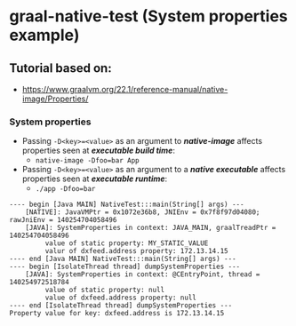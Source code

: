 # graal-native-test (System properties example)

## Tutorial based on:
* https://www.graalvm.org/22.1/reference-manual/native-image/Properties/

### System properties
* Passing `-D<key>=<value>` as an argument to **_native-image_** affects properties 
seen at **_executable build time_**:
  * `native-image -Dfoo=bar App`
* Passing `-D<key>=<value>` as an argument to a **_native executable_** affects properties
seen at **_executable runtime_**:
  * `./app -Dfoo=bar` 

```
---- begin [Java MAIN] NativeTest:::main(String[] args) ---
	[NATIVE]: JavaVMPtr = 0x1072e36b8, JNIEnv = 0x7f8f97d04080; rawJniEnv = 140254704058496
	[JAVA]: SystemProperties in context: JAVA_MAIN, graalTreadPtr = 140254704058496
		 value of static property: MY_STATIC_VALUE
		 valur of dxfeed.address property: 172.13.14.15
---- end [Java MAIN] NativeTest:::main(String[] args) ---
---- begin [IsolateThread thread] dumpSystemProperties ---
	[JAVA]: SystemProperties in context: @CEntryPoint, thread = 140254972518784
		 value of static property: null
		 value of dxfeed.address property: null
---- end [IsolateThread thread] dumpSystemProperties ---
Property value for key: dxfeed.address is 172.13.14.15

```
